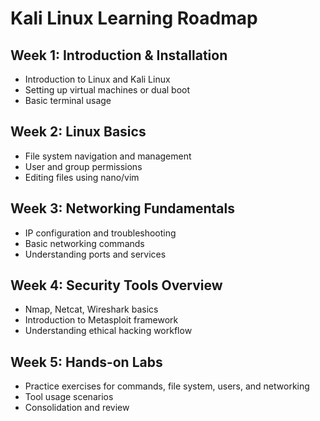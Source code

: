 # Kali Linux Learning Roadmap

## Week 1: Introduction & Installation
- Introduction to Linux and Kali Linux
- Setting up virtual machines or dual boot
- Basic terminal usage

## Week 2: Linux Basics
- File system navigation and management
- User and group permissions
- Editing files using nano/vim

## Week 3: Networking Fundamentals
- IP configuration and troubleshooting
- Basic networking commands
- Understanding ports and services

## Week 4: Security Tools Overview
- Nmap, Netcat, Wireshark basics
- Introduction to Metasploit framework
- Understanding ethical hacking workflow

## Week 5: Hands-on Labs
- Practice exercises for commands, file system, users, and networking
- Tool usage scenarios
- Consolidation and review
